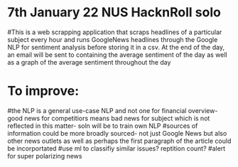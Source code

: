 # 7th January 22 NUS HacknRoll solo
#This is a web scrapping application that scraps headlines of a particular subject every hour and runs GoogleNews headlines through the Google NLP for sentiment analysis before storing it in a csv. At the end of the day, an email will be sent to containing the average sentiment of the day as well as a graph of the average sentiment throughout the day

# To improve: 
#the NLP is a general use-case NLP and not one for financial overview- good news for competitiors means bad news for subject which is not reflected in this matter- soln will be to train own NLP
#sources of information could be more broadly sourced- not just Google News but also other news outlets as well as perhaps the first paragraph of the article could be incorportated
#use ml to classifiy similar issues? reptition count?
#alert for super polarizing news
